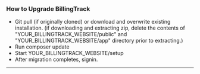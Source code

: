### How to Upgrade BillingTrack

-   Git pull (if originally cloned) or download and overwrite existing
    installation. (if downloading and extracting zip, delete the
    contents of "YOUR\_BILLINGTRACK\_WEBSITE/public" and
    "YOUR\_BILLINGTRACK\_WEBSITE/app" directory prior to extracting.)
-   Run composer update
-   Start YOUR\_BILLINGTRACK\_WEBSITE/setup
-   After migration completes, signin.

---
